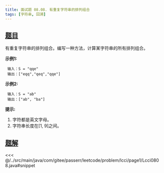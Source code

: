 ```yaml
---
title: 面试题 08.08. 有重复字符串的排列组合
tags: [字符串, 回溯]
---
```



## [题目](https://leetcode.cn/problems/permutation-ii-lcci/)
有重复字符串的排列组合。编写一种方法，计算某字符串的所有排列组合。

**示例1:**

```
 输入：S = "qqe"
 输出：["eqq","qeq","qqe"]
```

**示例2:**

```
 输入：S = "ab"
 输出：["ab", "ba"]
```

**提示:**

1. 字符都是英文字母。
2. 字符串长度在\[1, 9\]之间。


## [题解](https://github.com/PasseRR/JavaLeetCode/blob/master/src/main/java/com/gitee/passerr/leetcode/problem/lcci/page1/Lcci0808.java)

<<< @/../src/main/java/com/gitee/passerr/leetcode/problem/lcci/page1/Lcci0808.java#snippet
